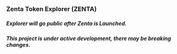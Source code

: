 ### Zenta Token Explorer (ZENTA)

##### *Explorer will go public after Zenta is Launched.*

##### *This project is under active development, there may be breaking changes.*
